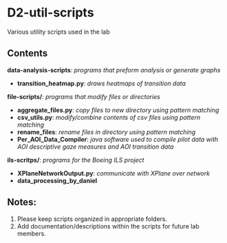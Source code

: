 # D2-util-scripts
Various utility scripts used in the lab

## Contents

**data-analysis-scripts**: *programs that preform analysis or generate graphs*

- **transition_heatmap.py**: *draws heatmaps of transition data*

**file-scripts/**: *programs that modify files or directories*

- **aggregate_files.py**: *copy files to new directory using pattern matching*
- **csv_utils.py**: *modify/combine contents of csv files using pattern matching*
- **rename_files**: *rename files in directory using pattern matching*
- **Per_AOI_Data_Compiler**: *java software used to compile pilot data with AOI descriptive gaze measures and AOI transition data*

**ils-scritps/**: *programs for the Boeing ILS project*

- **XPlaneNetworkOutput.py**: *communicate with XPlane over network*
- **data_processing_by_daniel**

## Notes:
1. Please keep scripts organized in appropriate folders.
2. Add documentation/descriptions within the scripts for future lab members.